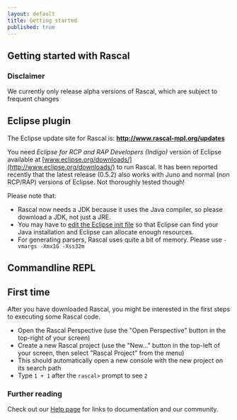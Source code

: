 ```yaml
---
layout: default
title: Getting started
published: true
---
```


## Getting started with Rascal

### Disclaimer

We currently only release alpha versions of Rascal, which are subject to frequent changes

## Eclipse plugin

The Eclipse update site for Rascal is: <strong>http://www.rascal-mpl.org/updates</strong>

You need _Eclipse for RCP and RAP Developers (Indigo)_ version of Eclipse
available at [www.eclipse.org/downloads/](http://www.eclipse.org/downloads/) to run Rascal. It has been reported recently that the latest release (0.5.2) also works with
Juno and normal (non RCP/RAP) versions of Eclipse. Not thoroughly tested though!

Please note that:

 - Rascal now needs a JDK because it uses the Java compiler, so please download a JDK, not just a JRE.
 - You may have to [edit the Eclipse init file](/start/eclipse/editini.html) so
   that Eclipse can find your Java installation and Eclipse can allocate enough
   resources.
 - For generating parsers, Rascal uses quite a bit of memory. Please use `-vmargs -Xmx1G -Xss32m`

## Commandline REPL


## First time

After you have downloaded Rascal, you might be interested in the first steps to executing some Rascal code.

 - Open the Rascal Perspective (use the "Open Perspective" button in the top-right of your screen)
 - Create a new Rascal project (use the "New..." button in the top-left of your screen, then select "Rascal Project" from the menu)
 - This should automatically open a new console with the new project on its search path
 - Type `1 + 1` after the `rascal>` prompt to see `2`

### Further reading

Check out our [Help page](/help/) for links to documentation and our community.